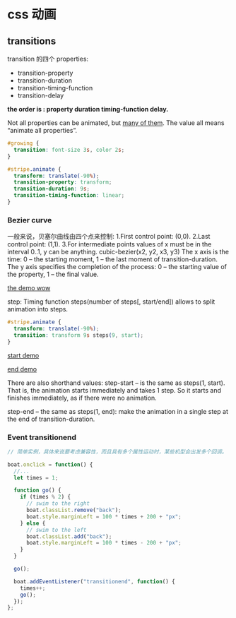 # css 动画

## transitions

transition 的四个 properties:

- transition-property
- transition-duration
- transition-timing-function
- transition-delay

**the order is : property duration timing-function delay.**

Not all properties can be animated, but [many of them](https://drafts.csswg.org/css-transitions/#animatable-properties). The value all means “animate all properties”.

```css
#growing {
  transition: font-size 3s, color 2s;
}

#stripe.animate {
  transform: translate(-90%);
  transition-property: transform;
  transition-duration: 9s;
  transition-timing-function: linear;
}
```

### Bezier curve

一般来说，贝塞尔曲线由四个点来控制:
1.First control point: (0,0).
2.Last control point: (1,1).
3.For intermediate points values of x must be in the interval 0..1, y can be anything.
cubic-bezier(x2, y2, x3, y3)
The x axis is the time: 0 – the starting moment, 1 – the last moment of transition-duration.
The y axis specifies the completion of the process: 0 – the starting value of the property, 1 – the final value.

[the demo wow](http://cubic-bezier.com)

step:
Timing function steps(number of steps[, start/end]) allows to split animation into steps.

```css
#stripe.animate {
  transform: translate(-90%);
  transition: transform 9s steps(9, start);
}
```

[start demo](https://javascript.info/article/css-animations/step/)

[end demo](https://javascript.info/article/css-animations/step/)

There are also shorthand values:
step-start – is the same as steps(1, start). That is, the animation starts immediately and takes 1 step. So it starts and finishes immediately, as if there were no animation.

step-end – the same as steps(1, end): make the animation in a single step at the end of transition-duration.

### Event transitionend

```javascript
// 简单实例，具体来说要考虑兼容性，而且具有多个属性运动时，某些机型会出发多个回调。

boat.onclick = function() {
  //...
  let times = 1;

  function go() {
    if (times % 2) {
      // swim to the right
      boat.classList.remove("back");
      boat.style.marginLeft = 100 * times + 200 + "px";
    } else {
      // swim to the left
      boat.classList.add("back");
      boat.style.marginLeft = 100 * times - 200 + "px";
    }
  }

  go();

  boat.addEventListener("transitionend", function() {
    times++;
    go();
  });
};
```
